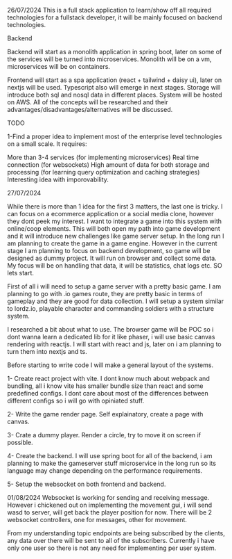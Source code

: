 26/07/2024
This is a full stack application to learn/show off all required technologies for a fullstack developer, it will be mainly focused on backend technologies.

Backend

Backend will start as a monolith application in spring boot, later on some of the services will be turned into microservices. Monolith will be on a vm, microservices will be on containers.

Frontend will start as a spa application (react + tailwind + daisy ui), later on nextjs will be used. Typescript also will emerge in next stages.
Storage will introduce both sql and nosql data in different places.
System will be hosted on AWS. All of the concepts will be researched and their advantages/disadvantages/alternatives will be discussed.

TODO

1-Find a proper idea to implement most of the enterprise level technologies on a small scale. It requires:

More than 3-4 services (for implementing microservices)
Real time connection (for websockets)
High amount of data for both storage and processing (for learning query optimization and caching strategies)
Interesting idea with imporovability.

27/07/2024

While there is more than 1 idea for the first 3 matters, the last one is tricky. I can focus on a ecommerce application or a social media clone, however they dont peek my interest. I want to integrate a game into this system with online/coop elements. This will both open my path into game development and it will introduce new challenges like game server setup. In the long run I am planning to create the game in a game engine. However in the current stage I am planning to focus on backend development, so game will be designed as dummy project. It will run on browser and collect some data. My focus will be on handling that data, it will be statistics, chat logs etc. SO lets start.

First of all i will need to setup a game server with a pretty basic game. I am planning to go with .io games route, they are pretty basic in terms of gameplay and they are good for data collection. I will setup a system similar to lordz.io, playable character and commanding soldiers with a structure system.

I researched a bit about what to use. The browser game will be POC so i dont wanna learn a dedicated lib for it like phaser, i will use basic canvas rendering with reactjs. I will start with react and js, later on i am planning to turn them into nextjs and ts.

Before starting to write code I will make a general layout of the systems.

1- Create react project with vite. I dont know much about webpack and bundling, all i know vite has smaller bundle size than react and some predefined configs. I dont care about most of the differences between different configs so i will go with opiniated stuff.

2- Write the game render page. Self explainatory, create a page with canvas.

3- Crate a dummy player. Render a circle, try to move it on screen if possible.

4- Create the backend. I will use spring boot for all of the backend, i am planning to make the gameserver stuff microservice in the long run so its language may change depending on the performance requirements.

5- Setup the websocket on both frontend and backend.

01/08/2024
Websocket is working for sending and receiving message. However i chickened out on implementing the movement gui, i will send wasd to server, will get back the player position for now. There will be 2 websocket controllers, one for messages, other for movement.

From my understanding topic endpoints are being subscribed by the clients, any data over there will be sent to all of the subscribers. Currently i have only one user so there is not any need for implementing per user system.
